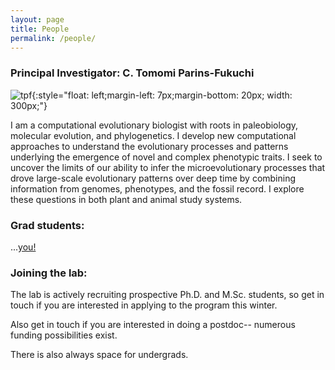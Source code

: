 ```yaml
---
layout: page
title: People
permalink: /people/
---
```



### Principal Investigator: C. Tomomi Parins-Fukuchi

![tpf](/assets/img/TPF.jpg){:style="float: left;margin-left: 7px;margin-bottom: 20px; width: 300px;"}  

I am a computational evolutionary biologist with roots in paleobiology, molecular evolution, and phylogenetics. I develop new computational approaches to understand the evolutionary processes and patterns underlying the emergence of novel and complex phenotypic traits. I seek to uncover the limits of our ability to infer the microevolutionary processes that drove large-scale evolutionary patterns over deep time by combining information from genomes, phenotypes, and the fossil record. I explore these questions in both plant and animal study systems.

### Grad students:

...[you!](mailto:c.parinsfukuchi@utoronto.ca) 

### Joining the lab:

The lab is actively recruiting prospective Ph.D. and M.Sc. students, so get in touch if you are interested in applying to the program this winter. 

Also get in touch if you are interested in doing a postdoc-- numerous funding possibilities exist.

There is also always space for undergrads. 
